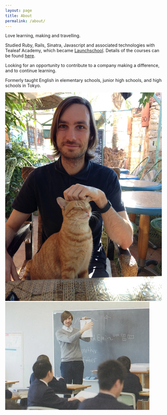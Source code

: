 ```yaml
---
layout: page
title: About
permalink: /about/
---
```

Love learning, making and travelling.

Studied Ruby, Rails, Sinatra, Javascript and associated technologies with Tealeaf Academy, which became <a href="https://launchschool.com">Launchschool</a>. Details of the courses can be found <a href="/courses.html">here</a>.

Looking for an opportunity to contribute to a company making a difference, and to continue learning.

Formerly taught English in elementary schools, junior high schools, and high schools in Tokyo.

<div class="about-photos">
<img src="/images/cat.jpg" class="cat">
<img src="/images/teaching.jpg" class="teaching">
</div>
